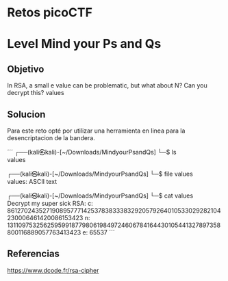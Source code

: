 # Retos picoCTF

# Level Mind your Ps and Qs

## Objetivo
In RSA, a small e value can be problematic, but what about N? Can you decrypt this? values
## Solucion
Para este reto opté por utilizar una herramienta en linea para la desencriptacion de la bandera.

´´´
┌──(kali㉿kali)-[~/Downloads/MindyourPsandQs]
└─$ ls             
values
                                                                               
┌──(kali㉿kali)-[~/Downloads/MindyourPsandQs]
└─$ file values    
values: ASCII text
                                                                               
┌──(kali㉿kali)-[~/Downloads/MindyourPsandQs]
└─$ cat values         
Decrypt my super sick RSA:
c: 861270243527190895777142537838333832920579264010533029282104230006461420086153423
n: 1311097532562595991877980619849724606784164430105441327897358800116889057763413423
e: 65537 
´´´

## Referencias
https://www.dcode.fr/rsa-cipher

